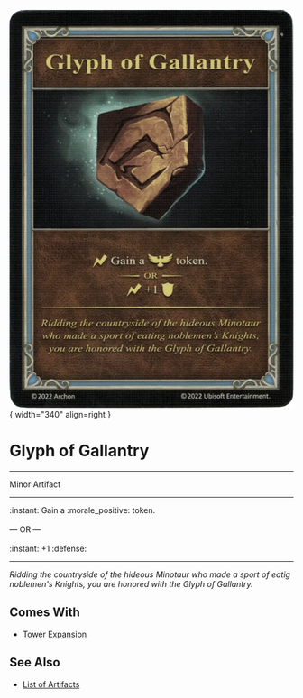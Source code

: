 ![Glyph of Gallantry](../assets/artifacts_minor-glyph_of_gallantry.webp){ width="340" align=right }

# Glyph of Gallantry
___
Minor Artifact
___
:instant: Gain a :morale_positive: token.<br><br>— OR —<br><br>:instant: +1 :defense:
___
*Ridding the countryside of the hideous Minotaur who made a sport of eatig noblemen's Knights, you are honored with the Glyph of Gallantry.*


## Comes With

- [Tower Expansion](../content.md)


## See Also

- [List of Artifacts](../artifacts.md)
